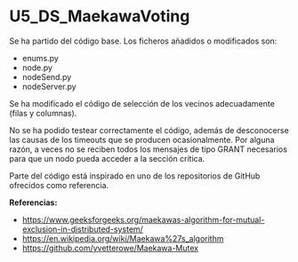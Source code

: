 # U5_DS_MaekawaVoting

Se ha partido del código base. Los ficheros añadidos o modificados son:
- enums.py
- node.py
- nodeSend.py
- nodeServer.py

Se ha modificado el código de selección de los vecinos adecuadamente (filas y columnas).

No se ha podido testear correctamente el código, además de desconocerse las causas de los timeouts que se producen ocasionalmente. Por alguna razón, a veces no se reciben todos los mensajes de tipo GRANT necesarios para que un nodo pueda acceder a la sección crítica.

Parte del código está inspirado en uno de los repositorios de GitHub ofrecidos como referencia.

**Referencias:**
  - https://www.geeksforgeeks.org/maekawas-algorithm-for-mutual-exclusion-in-distributed-system/
  - https://en.wikipedia.org/wiki/Maekawa%27s_algorithm
  - https://github.com/yvetterowe/Maekawa-Mutex
